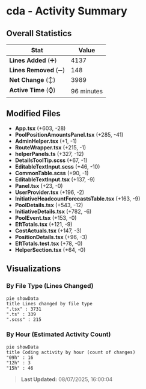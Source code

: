 # cda - Activity Summary 

## Overall Statistics

| Stat                   | Value                                                             |
| ---------------------- | ----------------------------------------------------------------- |
| **Lines Added** (➕)   | 4137                                          |
| **Lines Removed** (➖) | 148                                        |
| **Net Change** (↕)    | 3989                |
| **Active Time** (⌚)   | 96 minutes |


## Modified Files
- **App.tsx** (+603, -28)
- **PoolPositionAmountsPanel.tsx** (+285, -41)
- **AdminHelper.tsx** (+1, -1)
- **RouteWrapper.tsx** (+215, -1)
- **helperPanels.ts** (+327, -12)
- **DetailsToolTip.scss** (+67, -1)
- **EditableTextInput.scss** (+46, -10)
- **CommonTable.scss** (+90, -1)
- **EditableTextInput.tsx** (+137, -9)
- **Panel.tsx** (+23, -0)
- **UserProvider.tsx** (+196, -2)
- **InitiativeHeadcountForecastsTable.tsx** (+163, -9)
- **PoolDetails.tsx** (+543, -12)
- **InitiativeDetails.tsx** (+782, -6)
- **PoolEvent.tsx** (+153, -0)
- **EftTotals.tsx** (+121, -9)
- **CostActuals.tsx** (+147, -3)
- **PositionDetails.tsx** (+96, -3)
- **EftTotals.test.tsx** (+78, -0)
- **HelperSection.tsx** (+64, -0)

## Visualizations

### By File Type (Lines Changed)

```mermaid
pie showData
title Lines changed by file type
".tsx" : 3731
".ts" : 339
".scss" : 215
```

### By Hour (Estimated Activity Count)

```mermaid
pie showData
title Coding activity by hour (count of changes)
"09h" : 16
"12h" : 3
"15h" : 46
```


> **Last Updated:** 08/07/2025, 16:00:04